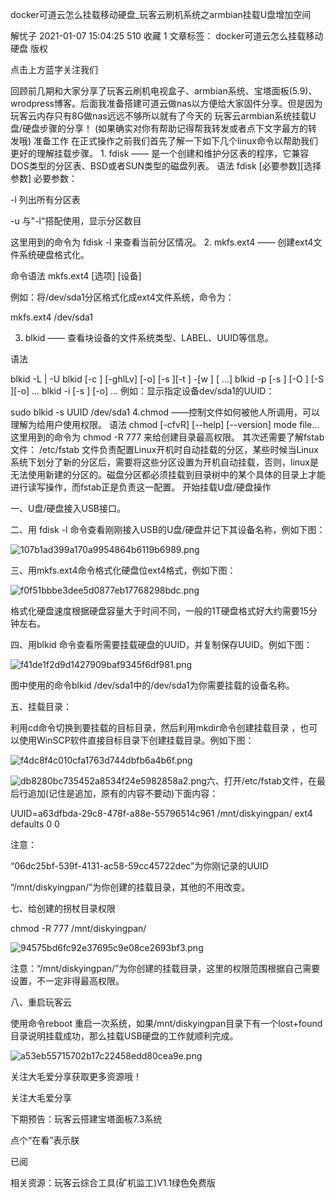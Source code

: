 docker可道云怎么挂载移动硬盘_玩客云刷机系统之armbian挂载U盘增加空间

解忧子 2021-01-07 15:04:25  510  收藏 1
文章标签： docker可道云怎么挂载移动硬盘
版权

点击上方蓝字关注我们

回顾前几期和大家分享了玩客云刷机电视盒子、armbian系统、宝塔面板(5.9)、wrodpress博客。后面我准备搭建可道云做nas以方便给大家固件分享。但是因为 玩客云内存只有8G做nas远远不够所以就有了今天的 玩客云armbian系统挂载U盘/硬盘步骤的分享！ (如果确实对你有帮助记得帮我转发或者点下文字最方的转发哦) 准备工作 在正式操作之前我们首先了解一下如下几个linux命令以帮助我们更好的理解挂载步骤。 1. fdisk —— 是一个创建和维护分区表的程序，它兼容DOS类型的分区表、BSD或者SUN类型的磁盘列表。
语法
fdisk [必要参数][选择参数]
必要参数：

-l 列出所有分区表

-u 与"-l"搭配使用，显示分区数目

这里用到的命令为 fdisk -l 来查看当前分区情况。
2. mkfs.ext4 —— 创建ext4文件系统硬盘格式化。

命令语法
mkfs.ext4 [选项] [设备]

例如：将/dev/sda1分区格式化成ext4文件系统，命令为：

mkfs.ext4 /dev/sda1

3. blkid —— 查看块设备的文件系统类型、LABEL、UUID等信息。

语法

blkid -L | -U
blkid [-c ] [-ghlLv] [-o] [-s ][-t ] -[w ] [ ...]
blkid -p [-s ] [-O ] [-S ][-o] ...
blkid -i [-s ] [-o] ...
例如：显示指定设备dev/sda1的UUID：

sudo blkid -s UUID /dev/sda1
4.chmod ——控制文件如何被他人所调用，可以理解为给用户使用权限。
语法
chmod [-cfvR] [--help] [--version] mode file...
这里用到的命令为  chmod -R 777 来给创建目录最高权限。
其次还需要了解fstab文件： /etc/fstab 文件负责配置Linux开机时自动挂载的分区，某些时候当Linux系统下划分了新的分区后，需要将这些分区设置为开机自动挂载，否则，linux是无法使用新建的分区的。磁盘分区都必须挂载到目录树中的某个具体的目录上才能进行读写操作，而fstab正是负责这一配置。
开始挂载U盘/硬盘操作

一、U盘/硬盘接入USB接口。

二、用 fdisk -l 命令查看刚刚接入USB的U盘/硬盘并记下其设备名称，例如下图：

![107b1ad399a170a9954864b6119b6989.png](https://img-blog.csdnimg.cn/img_convert/107b1ad399a170a9954864b6119b6989.png)

三、用mkfs.ext4命令格式化硬盘位ext4格式，例如下图：

![f0f51bbbe3dee5d0877eb17768298bdc.png](https://img-blog.csdnimg.cn/img_convert/f0f51bbbe3dee5d0877eb17768298bdc.png)

格式化硬盘速度根据硬盘容量大于时间不同，一般的1T硬盘格式好大约需要15分钟左右。

四、用blkid 命令查看所需要挂载硬盘的UUID，并复制保存UUID。例如下图：

![f41de1f2d9d1427909baf9345f6df981.png](https://img-blog.csdnimg.cn/img_convert/f41de1f2d9d1427909baf9345f6df981.png)

图中使用的命令blkid /dev/sda1中的/dev/sda1为你需要挂载的设备名称。

五、挂载目录：

利用cd命令切换到要挂载的目标目录，然后利用mkdir命令创建挂载目录 ，也可以使用WinSCP软件直接目标目录下创建挂载目录。例如下图：

![f4dc8f4c010cfa1763d744dbfb6a4b6f.png](https://img-blog.csdnimg.cn/img_convert/f4dc8f4c010cfa1763d744dbfb6a4b6f.png)





![db8280bc735452a8534f24e5982858a2.png](https://img-blog.csdnimg.cn/img_convert/db8280bc735452a8534f24e5982858a2.png)六、打开/etc/fstab文件，在最后行追加(记住是追加，原有的内容不要动)下面内容：

UUID=a63dfbda-29c8-478f-a88e-55796514c961   /mnt/diskyingpan/   ext4    defaults    0 0

注意：

“06dc25bf-539f-4131-ac58-59cc45722dec”为你刚记录的UUID

“/mnt/diskyingpan/”为你创建的挂载目录，其他的不用改变。

七、给创建的拐杖目录权限

 chmod -R 777 /mnt/diskyingpan/

![94575bd6fc92e37695c9e08ce2693bf3.png](https://img-blog.csdnimg.cn/img_convert/94575bd6fc92e37695c9e08ce2693bf3.png)

注意：“/mnt/diskyingpan/”为你创建的挂载目录，这里的权限范围根据自己需要设置，不一定非得最高权限。

八、重启玩客云

使用命令reboot 重启一次系统，如果/mnt/diskyingpan目录下有一个lost+found目录说明挂载成功，那么挂载USB硬盘的工作就顺利完成。

![a53eb55715702b17c22458edd80cea9e.png](https://img-blog.csdnimg.cn/img_convert/a53eb55715702b17c22458edd80cea9e.png)

关注大毛爱分享获取更多资源哦！

关注大毛爱分享



下期预告：玩客云搭建宝塔面板7.3系统

点个“在看”表示朕

已阅

相关资源：玩客云综合工具(矿机监工)V1.1绿色免费版